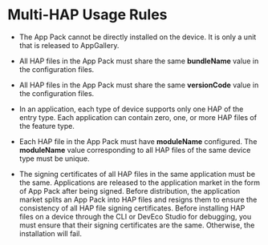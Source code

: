 # Multi-HAP Usage Rules


- The App Pack cannot be directly installed on the device. It is only a unit that is released to AppGallery.

- All HAP files in the App Pack must share the same **bundleName** value in the configuration files.

- All HAP files in the App Pack must share the same **versionCode** value in the configuration files.

- In an application, each type of device supports only one HAP of the entry type. Each application can contain zero, one, or more HAP files of the feature type.

- Each HAP file in the App Pack must have **moduleName** configured. The **moduleName** value corresponding to all HAP files of the same device type must be unique.

- The signing certificates of all HAP files in the same application must be the same. Applications are released to the application market in the form of App Pack after being signed. Before distribution, the application market splits an App Pack into HAP files and resigns them to ensure the consistency of all HAP file signing certificates. Before installing HAP files on a device through the CLI or DevEco Studio for debugging, you must ensure that their signing certificates are the same. Otherwise, the installation will fail.
